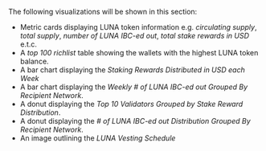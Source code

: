 ﻿The following visualizations will be shown in this section:

- Metric cards displaying LUNA token information e.g. _circulating supply_,  _total supply_,  _number of LUNA IBC-ed out_, _total stake rewards in USD_ e.t.c.
- A _top 100 richlist_ table showing the wallets with the highest LUNA token balance.
- A bar chart displaying the _Staking Rewards Distributed in USD each Week_
- A bar chart displaying the _Weekly # of LUNA IBC-ed out Grouped By Recipient Network_.
- A donut displaying the _Top 10 Validators Grouped by Stake Reward Distribution_.
- A donut displaying the _# of LUNA IBC-ed out Distribution Grouped By Recipient Network_.
- An image outlining the _LUNA Vesting Schedule_



